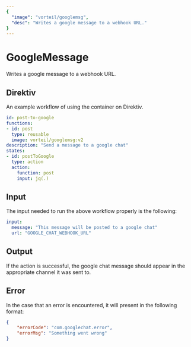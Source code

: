 ```yaml
---
{
  "image": "vorteil/googlemsg",
  "desc": "Writes a google message to a webhook URL."
}
---
```


# GoogleMessage

Writes a google message to a webhook URL.

## Direktiv

An example workflow of using the container on Direktiv.

```yaml
id: post-to-google
functions:
- id: post
  type: reusable
  image: vorteil/googlemsg:v2
description: "Send a message to a google chat"
states:
- id: postToGoogle
  type: action
  action:
    function: post
    input: jq(.)
```

## Input

The input needed to run the above workflow properly is the following:

```yaml
input:
  message: "This message will be posted to a google chat"
  url: "GOOGLE_CHAT_WEBHOOK_URL"
```

## Output

If the action is successful, the google chat message should appear in the appropriate channel it was sent to.

## Error

In the case that an error is encountered, it will present in the following format:

```json
{
    "errorCode": "com.googlechat.error",
    "errorMsg": "Something went wrong"
}
```